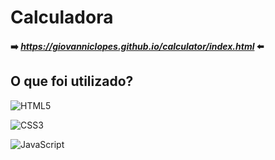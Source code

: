 <link rel="stylesheet" href="readme.css">

<div>
<h1><strong>Calculadora</strong></h1>
</div>

#### :arrow_right: *_https://giovanniclopes.github.io/calculator/index.html_* :arrow_left:

## O que foi utilizado?

![HTML5](https://img.shields.io/badge/html5-%23E34F26.svg?style=for-the-badge&logo=html5&logoColor=white)

![CSS3](https://img.shields.io/badge/css3-%231572B6.svg?style=for-the-badge&logo=css3&logoColor=white)

![JavaScript](https://img.shields.io/badge/javascript-%23323330.svg?style=for-the-badge&logo=javascript&logoColor=%23F7DF1E)